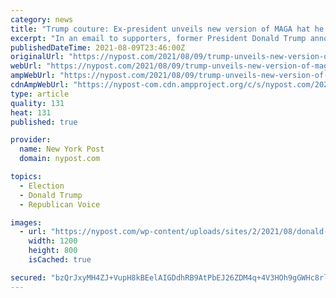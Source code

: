 ```yaml
---
category: news
title: "Trump couture: Ex-president unveils new version of MAGA hat he ‘just designed’"
excerpt: "In an email to supporters, former President Donald Trump announced a new version of the “Make America Great Again” hats and claimed he had “just designed” it."
publishedDateTime: 2021-08-09T23:46:00Z
originalUrl: "https://nypost.com/2021/08/09/trump-unveils-new-version-of-maga-hat-he-just-designed/"
webUrl: "https://nypost.com/2021/08/09/trump-unveils-new-version-of-maga-hat-he-just-designed/"
ampWebUrl: "https://nypost.com/2021/08/09/trump-unveils-new-version-of-maga-hat-he-just-designed/amp/"
cdnAmpWebUrl: "https://nypost-com.cdn.ampproject.org/c/s/nypost.com/2021/08/09/trump-unveils-new-version-of-maga-hat-he-just-designed/amp/"
type: article
quality: 131
heat: 131
published: true

provider:
  name: New York Post
  domain: nypost.com

topics:
  - Election
  - Donald Trump
  - Republican Voice

images:
  - url: "https://nypost.com/wp-content/uploads/sites/2/2021/08/donald-trump-hat-21.jpg?quality=90&strip=all&w=1200"
    width: 1200
    height: 800
    isCached: true

secured: "bzQrJxyMH4ZJ+VupH8kBEelAIGDdhRB9AtPbEJ26ZDM4q+4V3HOh9gGWHc8rlRGgAn9o2n26M5XWkV35WaAKEi9UeHXUZSfnJTpVj/wv4nhL+bNBr1EVYAHvNvP9fTyJPZyauw0tvFU0ihjB4Hv75NjI/qE5THZ5pP4Iwqy8IanQ9N5GjbeKlucKDw56eH8X9+XcESZJRNoFhYr6JFNLqz3nFbnRzBj0sHZ33JcThuGt+ifz4iiS9UnoFdlOslyvkHQ/GRKeBzpUrpXTW1gHz6KiZf7Lvc06EoBGT6KxT5uGkp3ZQczU2koI9vWQC3Cof3bRQU+1V0f5N0bSTsT9Vn8hQkrRIOyrPELZxPoptqU=;LSysFWVJtiSI7m9i2pBb6Q=="
---
```


